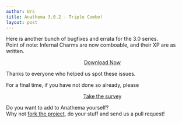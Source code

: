 ```yaml
---
author: Urs
title: Anathema 3.0.2 - Triple Combo!
layout: post
---
```


Here is another bunch of bugfixes and errata for the 3.0 series.  
Point of note: Infernal Charms are now comboable, and their XP are as written.

<ul><center><a href="http://sourceforge.net/project/platformdownload.php?group_id=122320">Download Now</a></center></ul>

Thanks to everyone who helped us spot these issues.

For a final time, if you have not done so already, please
<ul><center><a href="https://docs.google.com/spreadsheet/viewform?hl=en_GB&formkey=dFBaLWF6bnBtS0U5YUowR3hZMS1pOWc6MQ#gid=0">Take the survey</a></center></ul>

Do you want to add to Anathema yourself?  
Why not [fork the project](http://github.com/anathema/anathema), do your stuff and send us a pull request!